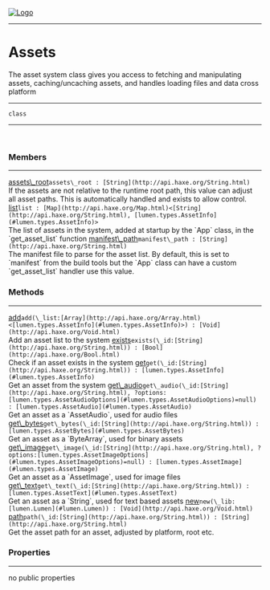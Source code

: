 
[![Logo](../../../images/logo.png)](../../../api/index.html)

---



<h1>Assets</h1>

The asset system class gives you access to fetching and manipulating assets, 
    caching/uncaching assets, and handles loading files and data cross platform

---

`class`
<span class="meta">

</span>


---

&nbsp;
&nbsp;

<h3>Members</h3> <hr/><span class="member apipage">
            <a name="assets_root"><a class="lift" href="#assets_root">assets\_root</a></a><code class="signature apipage">assets\_root : [String](http://api.haxe.org/String.html)</code><br/></span>
        <span class="small_desc_flat">If the assets are not relative to the runtime root path, this value can adjust all asset paths. This is automatically handled and exists to allow control.</span><span class="member apipage">
            <a name="list"><a class="lift" href="#list">list</a></a><code class="signature apipage">list : [Map](http://api.haxe.org/Map.html)&lt;[String](http://api.haxe.org/String.html), [lumen.types.AssetInfo](#lumen.types.AssetInfo)&gt;</code><br/></span>
        <span class="small_desc_flat">The list of assets in the system, added at startup by the `App` class, in the `get_asset_list` function</span><span class="member apipage">
            <a name="manifest_path"><a class="lift" href="#manifest_path">manifest\_path</a></a><code class="signature apipage">manifest\_path : [String](http://api.haxe.org/String.html)</code><br/></span>
        <span class="small_desc_flat">The manifest file to parse for the asset list. By default, this is set to `manifest` from the build tools but the `App` class can have a custom `get_asset_list` handler use this value.</span>

<h3>Methods</h3> <hr/><span class="method apipage">
            <a name="add"><a class="lift" href="#add">add</a></a><code class="signature apipage">add(\_list:<span>[Array](http://api.haxe.org/Array.html)&lt;[lumen.types.AssetInfo](#lumen.types.AssetInfo)&gt;</span>) : [Void](http://api.haxe.org/Void.html)</code><br/><span class="small_desc_flat">Add an asset list to the system</span>
        </span>
    <span class="method apipage">
            <a name="exists"><a class="lift" href="#exists">exists</a></a><code class="signature apipage">exists(\_id:<span>[String](http://api.haxe.org/String.html)</span>) : [Bool](http://api.haxe.org/Bool.html)</code><br/><span class="small_desc_flat">Check if an asset exists in the system</span>
        </span>
    <span class="method apipage">
            <a name="get"><a class="lift" href="#get">get</a></a><code class="signature apipage">get(\_id:<span>[String](http://api.haxe.org/String.html)</span>) : [lumen.types.AssetInfo](#lumen.types.AssetInfo)</code><br/><span class="small_desc_flat">Get an asset from the system</span>
        </span>
    <span class="method apipage">
            <a name="get_audio"><a class="lift" href="#get_audio">get\_audio</a></a><code class="signature apipage">get\_audio(\_id:<span>[String](http://api.haxe.org/String.html)</span>, ?options:<span>[lumen.types.AssetAudioOptions](#lumen.types.AssetAudioOptions)=null</span>) : [lumen.types.AssetAudio](#lumen.types.AssetAudio)</code><br/><span class="small_desc_flat">Get an asset as a `AssetAudio`, used for audio files</span>
        </span>
    <span class="method apipage">
            <a name="get_bytes"><a class="lift" href="#get_bytes">get\_bytes</a></a><code class="signature apipage">get\_bytes(\_id:<span>[String](http://api.haxe.org/String.html)</span>) : [lumen.types.AssetBytes](#lumen.types.AssetBytes)</code><br/><span class="small_desc_flat">Get an asset as a `ByteArray`, used for binary assets</span>
        </span>
    <span class="method apipage">
            <a name="get_image"><a class="lift" href="#get_image">get\_image</a></a><code class="signature apipage">get\_image(\_id:<span>[String](http://api.haxe.org/String.html)</span>, ?options:<span>[lumen.types.AssetImageOptions](#lumen.types.AssetImageOptions)=null</span>) : [lumen.types.AssetImage](#lumen.types.AssetImage)</code><br/><span class="small_desc_flat">Get an asset as a `AssetImage`, used for image files</span>
        </span>
    <span class="method apipage">
            <a name="get_text"><a class="lift" href="#get_text">get\_text</a></a><code class="signature apipage">get\_text(\_id:<span>[String](http://api.haxe.org/String.html)</span>) : [lumen.types.AssetText](#lumen.types.AssetText)</code><br/><span class="small_desc_flat">Get an asset as a `String`, used for text based assets</span>
        </span>
    <span class="method apipage">
            <a name="new"><a class="lift" href="#new">new</a></a><code class="signature apipage">new(\_lib:<span>[lumen.Lumen](#lumen.Lumen)</span>) : [Void](http://api.haxe.org/Void.html)</code><br/><span class="small_desc_flat"></span>
        </span>
    <span class="method apipage">
            <a name="path"><a class="lift" href="#path">path</a></a><code class="signature apipage">path(\_id:<span>[String](http://api.haxe.org/String.html)</span>) : [String](http://api.haxe.org/String.html)</code><br/><span class="small_desc_flat">Get the asset path for an asset, adjusted by platform, root etc.</span>
        </span>
    

<h3>Properties</h3> <hr/>no public properties

&nbsp;
&nbsp;
&nbsp;